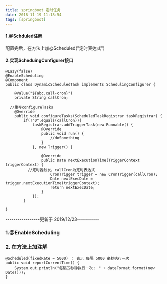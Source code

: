 ```yaml
---
title: springboot 定时任务
date: 2018-11-19 11:18:54
tags: [springboot]
---
```


#### 1.@Schduled注解
配置完后，在方法上加@Scheduled("定时表达式")

#### 2.实现ScheduingConfigurer接口
```
@Lazy(false)
@EnableScheduling
@Component
public class DynamicScheduledTask implements SchedulingConfigurer {

	@Value("${abc.call-cron}")
	private String callCron;

  //重写configureTasks
	@Override
	public void configureTasks(ScheduledTaskRegistrar taskRegistrar) {
		if(!"0".equals(callCron)){
			taskRegistrar.addTriggerTask(new Runnable() {
				@Override
				public void run() {
					//doSomething
				}
			}, new Trigger() {

				@Override
				public Date nextExecutionTime(TriggerContext triggerContext) {
          //定时器触发，callCron为定时表达式
					CronTrigger trigger = new CronTrigger(callCron);
					Date nextExecDate = trigger.nextExecutionTime(triggerContext);
					return nextExecDate;
				}
			});
		}

}

```





-----------------更新于 2019/12/23-----------


### 1.@EnableScheduling


### 2.	在方法上加注解

```
@Scheduled(fixedRate = 5000) ： 表示 每隔 5000 毫秒执行一次
public void reportCurrentTime() {
    System.out.println("每隔五秒钟执行一次： " + dateFormat.format(new Date()));
}
```
